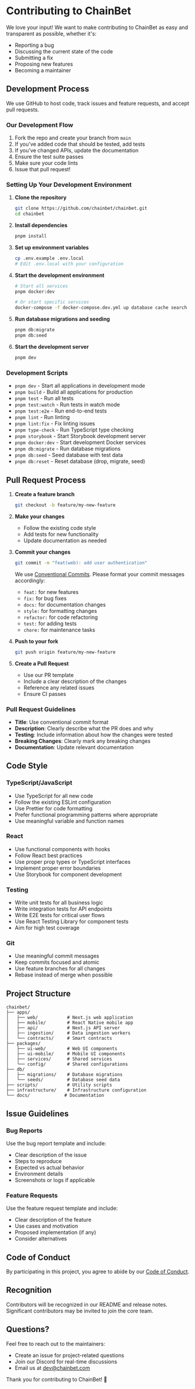 # Contributing to ChainBet

We love your input! We want to make contributing to ChainBet as easy and transparent as possible, whether it's:

- Reporting a bug
- Discussing the current state of the code
- Submitting a fix
- Proposing new features
- Becoming a maintainer

## Development Process

We use GitHub to host code, track issues and feature requests, and accept pull requests.

### Our Development Flow

1. Fork the repo and create your branch from `main`
2. If you've added code that should be tested, add tests
3. If you've changed APIs, update the documentation
4. Ensure the test suite passes
5. Make sure your code lints
6. Issue that pull request!

### Setting Up Your Development Environment

1. **Clone the repository**
   ```bash
   git clone https://github.com/chainbet/chainbet.git
   cd chainbet
   ```

2. **Install dependencies**
   ```bash
   pnpm install
   ```

3. **Set up environment variables**
   ```bash
   cp .env.example .env.local
   # Edit .env.local with your configuration
   ```

4. **Start the development environment**
   ```bash
   # Start all services
   pnpm docker:dev
   
   # Or start specific services
   docker-compose -f docker-compose.dev.yml up database cache search
   ```

5. **Run database migrations and seeding**
   ```bash
   pnpm db:migrate
   pnpm db:seed
   ```

6. **Start the development server**
   ```bash
   pnpm dev
   ```

### Development Scripts

- `pnpm dev` - Start all applications in development mode
- `pnpm build` - Build all applications for production
- `pnpm test` - Run all tests
- `pnpm test:watch` - Run tests in watch mode
- `pnpm test:e2e` - Run end-to-end tests
- `pnpm lint` - Run linting
- `pnpm lint:fix` - Fix linting issues
- `pnpm type-check` - Run TypeScript type checking
- `pnpm storybook` - Start Storybook development server
- `pnpm docker:dev` - Start development Docker services
- `pnpm db:migrate` - Run database migrations
- `pnpm db:seed` - Seed database with test data
- `pnpm db:reset` - Reset database (drop, migrate, seed)

## Pull Request Process

1. **Create a feature branch**
   ```bash
   git checkout -b feature/my-new-feature
   ```

2. **Make your changes**
   - Follow the existing code style
   - Add tests for new functionality
   - Update documentation as needed

3. **Commit your changes**
   ```bash
   git commit -m "feat(web): add user authentication"
   ```
   
   We use [Conventional Commits](https://www.conventionalcommits.org/). Please format your commit messages accordingly:
   - `feat:` for new features
   - `fix:` for bug fixes
   - `docs:` for documentation changes
   - `style:` for formatting changes
   - `refactor:` for code refactoring
   - `test:` for adding tests
   - `chore:` for maintenance tasks

4. **Push to your fork**
   ```bash
   git push origin feature/my-new-feature
   ```

5. **Create a Pull Request**
   - Use our PR template
   - Include a clear description of the changes
   - Reference any related issues
   - Ensure CI passes

### Pull Request Guidelines

- **Title**: Use conventional commit format
- **Description**: Clearly describe what the PR does and why
- **Testing**: Include information about how the changes were tested
- **Breaking Changes**: Clearly mark any breaking changes
- **Documentation**: Update relevant documentation

## Code Style

### TypeScript/JavaScript

- Use TypeScript for all new code
- Follow the existing ESLint configuration
- Use Prettier for code formatting
- Prefer functional programming patterns where appropriate
- Use meaningful variable and function names

### React

- Use functional components with hooks
- Follow React best practices
- Use proper prop types or TypeScript interfaces
- Implement proper error boundaries
- Use Storybook for component development

### Testing

- Write unit tests for all business logic
- Write integration tests for API endpoints
- Write E2E tests for critical user flows
- Use React Testing Library for component tests
- Aim for high test coverage

### Git

- Use meaningful commit messages
- Keep commits focused and atomic
- Use feature branches for all changes
- Rebase instead of merge when possible

## Project Structure

```
chainbet/
├── apps/
│   ├── web/           # Next.js web application
│   ├── mobile/        # React Native mobile app
│   ├── api/           # Next.js API server
│   ├── ingestion/     # Data ingestion workers
│   └── contracts/     # Smart contracts
├── packages/
│   ├── ui-web/        # Web UI components
│   ├── ui-mobile/     # Mobile UI components
│   ├── services/      # Shared services
│   └── config/        # Shared configurations
├── db/
│   ├── migrations/    # Database migrations
│   └── seeds/         # Database seed data
├── scripts/           # Utility scripts
├── infrastructure/    # Infrastructure configuration
└── docs/             # Documentation
```

## Issue Guidelines

### Bug Reports

Use the bug report template and include:
- Clear description of the issue
- Steps to reproduce
- Expected vs actual behavior
- Environment details
- Screenshots or logs if applicable

### Feature Requests

Use the feature request template and include:
- Clear description of the feature
- Use cases and motivation
- Proposed implementation (if any)
- Consider alternatives

## Code of Conduct

By participating in this project, you agree to abide by our [Code of Conduct](CODE_OF_CONDUCT.md).

## Recognition

Contributors will be recognized in our README and release notes. Significant contributors may be invited to join the core team.

## Questions?

Feel free to reach out to the maintainers:
- Create an issue for project-related questions
- Join our Discord for real-time discussions
- Email us at dev@chainbet.com

Thank you for contributing to ChainBet! 🚀
